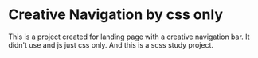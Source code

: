# Creative Navigation by css only

This is a project created for landing page with a creative navigation bar.
It didn't use and js just css only. And this is a scss study project.


